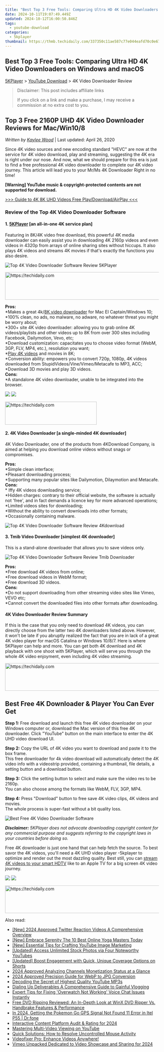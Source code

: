 ```yaml
---
title: "Best Top 3 Free Tools: Comparing Ultra HD 4K Video Downloaders on Windows and macOS"
date: 2024-10-11T19:07:49.449Z
updated: 2024-10-12T16:00:50.846Z
tags:
  - youtube-download
categories:
  - 5kplayer
thumbnail: https://thmb.techidaily.com/337350c11ae587c77e044eafd70c0e67c4637d755652a56d2cc4cf20f4740048.png
---
```


## Best Top 3 Free Tools: Comparing Ultra HD 4K Video Downloaders on Windows and macOS

[5KPlayer](https://tools.techidaily.com/5kplayer/products/) \> [YouTube Download](https://tools.techidaily.com/5kplayer/youtube-download/) \> 4K Video Downloader Review

>  Disclaimer: This post includes affiliate links
>
>  If you click on a link and make a purchase, I may receive a commission at no extra cost to you.
>

## Top 3 Free 2160P UHD 4K Video Downloader Reviews for Mac/Win10/8

 _Written by [Kaylee Wood](https://www.quora.com/profile/Amanda-Hu-21)_ | Last updated: April 26, 2020 

Since 4K video sources and new encoding standard "HEVC" are now at the service for 4K video download, play and streaming, suggesting the 4K era is right under our nose. And now, what we should prepare for this era is just to find a free professional 4K video downloader to complete our 4K video journey. This article will lead you to your Mr/Ms 4K Downloader Right in no time!

**\[Warning\] YouTube music & copyright-protected contents are not supported for download.**

[\>>> Guide to 4K 8K UHD Videos Free Play/Download/AirPlay <<<](https://tools.techidaily.com/5kplayer/video-music-player/)

### Review of the Top 4K Video Downloader Software

#### **1\. [5KPlayer](https://tools.techidaily.com/5kplayer/products/) \[an all-in-one 4K service plan\]**

Featuring in 8K/4K video free download, this powerful 4K media downloader can easily assist you in downloading 4K 2160p videos and even videos in 4320p from arrays of online sharing sites without hiccups. It also plays 4K videos and streams 4K movies if that's exactly the functions you also desire.

![Top 4K Video Downloader Software Review 5KPlayer](https://www.5kplayer.com/youtube-download/img/5kp-4k-video-downloader-reviews-zjy.jpg) 

<!-- affiliate ads begin -->
<a href="https://ephamedtechinc.pxf.io/c/5597632/2137228/26400" target="_top" id="2137228">
  <img src="//a.impactradius-go.com/display-ad/26400-2137228" border="0" alt="https://techidaily.com" width="728" height="90"/>
</a>
<img height="0" width="0" src="https://ephamedtechinc.pxf.io/i/5597632/2137228/26400" style="position:absolute;visibility:hidden;" border="0" />
<!-- affiliate ads end -->

**Pros:**  
\*Makes a great 4k/[8K video downloader](https://tools.techidaily.com/5kplayer/youtube-download/) for Mac EI Captain/Windows 10;  
\*100% clean, no ads, no malware, no adware, no whatever threat you might be worry about;  
\*300+ site 4K video downloader: allowing you to grab online 4K videos/playlists and other videos up to 8K from over 300 sites including Facebook, Dailymotion, Vevo, etc;   
\*Download customization: capacitates you to choose video format (WebM, 3GP, FLV, MP4, etc.), resolution you want;  
\*[Play 4K videos](https://tools.techidaily.com/5kplayer/video-music-player/) and movies in 8K;  
\*Conversion ability: empowers you to convert 720p, 1080p, 4K videos downloaded from StupidVideos/Vine/Vimeo/Metacafe to MP3, ACC;  
\*Download 3D movies and play 3D videos.  
**Cons:**   
\*A standalone 4K video downloader, unable to be integrated into the browser.

[![](https://www.5kplayer.com/youtube-download/../button/freedownwhitewin.png)](https://tools.techidaily.com/5kplayer/products/) [![](https://www.5kplayer.com/youtube-download/../button/freedownbackmac.png)](https://tools.techidaily.com/5kplayer/products/) 

<!-- affiliate ads begin -->
<a href="https://25home.pxf.io/c/5597632/2148643/16836" target="_top" id="2148643">
  <img src="//a.impactradius-go.com/display-ad/16836-2148643" border="0" alt="https://techidaily.com" width="300" height="75"/>
</a>
<img height="0" width="0" src="https://25home.pxf.io/i/5597632/2148643/16836" style="position:absolute;visibility:hidden;" border="0" />
<!-- affiliate ads end -->

#### **2\. 4K Video Downloader \[a single-minded 4K downloader\]**

4K Video Downloader, one of the products from 4KDownload Company, is aimed at helping you download online videos without snags or compromises. 

**Pros:**   
\*Simple clean interface;   
\*Pleasant downloading process;   
\*Supporting many popular sites like Dailymotion, Dilaymotion and Metacafe.  
**Cons:**   
\* Iffy 4K videos downloading service;   
\*Hidden charges: contrary to their official website, the software is actually  
 not 'free', and in fact demands a licence key for more advanced operations;   
\*Limited videos sites for downloading;  
\*Without the ability to convert downloads into other formats;  
\*Occasionally containing malware. 

![Top 4K Video Downloader Software Review 4Kdownload](https://www.5kplayer.com/youtube-download/img/5kp-4k-video-downloader-reviews-zjy-2.jpg) 

#### **3\. Tmib Video Downloader \[simplest 4K downloader\]**

This is a stand-alone downloader that allows you to save videos only.

![Top 4K Video Downloader Software Review Tmib Downloader](https://www.5kplayer.com/youtube-download/img/5kp-4k-video-downloader-reviews-zjy-1.jpg) 

**Pros:**   
\*Free download 4K videos from online;   
\*Free download videos in WebM format;   
\*Free download 3D videos.  
**Cons:**  
\*Do not support downloading from other streaming video sites like Vimeo, VEVO etc;  
\*Cannot convert the downloaded files into other formats after downloading.

#### **4K Video Downloader Review Summary**

If this is the case that you only need to download 4K videos, you can directly choose from the latter two 4K downloaders listed above. However, it won't be late if you abruptly realized the fact that you are in lack of a great 4K video player for macOS Catalina or Windows 10/8/7\. Here is where 5KPlayer can help and more. You can get both 4K download and 4K playback with one shoot with 5KPlayer, which will serve you through the whole 4K video enjoyment, even including 4K video streaming. 

<!-- affiliate ads begin -->
<a href="https://ephamedtechinc.pxf.io/c/5597632/2139322/26400" target="_top" id="2139322">
  <img src="//a.impactradius-go.com/display-ad/26400-2139322" border="0" alt="https://techidaily.com" width="728" height="90"/>
</a>
<img height="0" width="0" src="https://ephamedtechinc.pxf.io/i/5597632/2139322/26400" style="position:absolute;visibility:hidden;" border="0" />
<!-- affiliate ads end -->

## Best Free 4K Downloader & Player You Can Ever Get

**Step 1:**  Free download and launch this free 4K video downloader on your Windows computer or, download the Mac version of this free 4K downloader. Click "YouTube" button on the main interface to enter the 4K UHD video download UI.

**Step 2:** Copy the URL of 4K video you want to download and paste it to the box frame.  
This free downloader for 4k video download will automatically detect the 4K video info with a videostrip provided, containing a thumbnail, file details, a setting button and a download button.

**Step 3:** Click the setting button to select and make sure the video res to be 2160p.  
You can also choose among the formats like WebM, FLV, 3GP, MP4.

**Step 4:** Press "Download" button to free save 4K video clips, 4K videos and movies.  
The whole process is super-fast without a bit quality loss.

![Best Free 4K Video Downloader Software](https://www.5kplayer.com/youtube-download/img/5k-on-the-run-tour-download-trl-013002.jpg) 

_**Disclaimer:** 5KPlayer does not advocate downloading copyright content for any commercial purpose and suggests referring to the copyright laws in your countries before doing so._

Free 4K downloader is just one hand that can help fetch the source. To best savor the 4K videos, you'll need a 4K UHD video player -5kplayer to optimize and render out the most dazzling quality. Best still, you can [stream 4K videos to your smart HDTV](https://tools.techidaily.com/5kplayer/airplay/) like to an Apple TV for a big screen 4K video journey.

[![](https://www.5kplayer.com/youtube-download/../button/freedownwhitewin.png)](https://tools.techidaily.com/5kplayer/products/) [![](https://www.5kplayer.com/youtube-download/../button/freedownbackmac.png)](https://tools.techidaily.com/5kplayer/products/)

<!-- affiliate ads begin -->
<a href="https://appsumo.8odi.net/c/5597632/2123748/7443" target="_top" id="2123748">
  <img src="//a.impactradius-go.com/display-ad/7443-2123748" border="0" alt="https://techidaily.com" width="600" height="90"/>
</a>
<img height="0" width="0" src="https://appsumo.8odi.net/i/5597632/2123748/7443" style="position:absolute;visibility:hidden;" border="0" />
<!-- affiliate ads end -->

<ins class="adsbygoogle"
     style="display:block"
     data-ad-format="autorelaxed"
     data-ad-client="ca-pub-7571918770474297"
     data-ad-slot="1223367746"></ins>

<ins class="adsbygoogle"
     style="display:block"
     data-ad-client="ca-pub-7571918770474297"
     data-ad-slot="8358498916"
     data-ad-format="auto"
     data-full-width-responsive="true"></ins>

<span class="atpl-alsoreadstyle">Also read:</span>
<div><ul>
<li><a href="https://twitter-videos.techidaily.com/new-2024-approved-twitter-reaction-videos-a-comprehensive-overview/"><u>[New] 2024 Approved Twitter Reaction Videos A Comprehensive Overview</u></a></li>
<li><a href="https://youtube-video-recordings.techidaily.com/new-embrace-serenity-the-10-best-online-yoga-masters-today/"><u>[New] Embrace Serenity The 10 Best Online Yoga Masters Today</u></a></li>
<li><a href="https://youtube-video-recordings.techidaily.com/new-essential-tips-for-crafting-youtube-image-marketing/"><u>[New] Essential Tips for Crafting YouTube Image Marketing</u></a></li>
<li><a href="https://youtube-video-recordings.techidaily.com/updated-access-unlimited-stock-photos-via-four-noteworthy-youtubes/"><u>[Updated] Access Unlimited Stock Photos via Four Noteworthy YouTubes</u></a></li>
<li><a href="https://youtube-video-recordings.techidaily.com/updated-boost-engagement-with-quick-unique-coverage-options-on-shorts/"><u>[Updated] Boost Engagement with Quick, Unique Coverage Options on Shorts</u></a></li>
<li><a href="https://youtube-video-recordings.techidaily.com/2024-approved-analyzing-channels-monetization-status-at-a-glance/"><u>2024 Approved Analyzing Channels Monetization Status at a Glance</u></a></li>
<li><a href="https://extra-guidance.techidaily.com/2024-approved-precision-guide-for-webp-to-jpg-conversion/"><u>2024 Approved Precision Guide for WebP to JPG Conversion</u></a></li>
<li><a href="https://youtube-video-recordings.techidaily.com/decoding-the-secret-of-highest-quality-youtube-mp3s/"><u>Decoding the Secret of Highest Quality YouTube MP3s</u></a></li>
<li><a href="https://youtube-video-recordings.techidaily.com/dialing-up-deliverables-a-comprehensive-guide-to-gainful-vlogging/"><u>Dialing Up Deliverables A Comprehensive Guide to Gainful Vlogging</u></a></li>
<li><a href="https://win-howtos.techidaily.com/expert-tips-for-fixing-overwatch-not-working-voice-chat-issues-instantly/"><u>Expert Tips for Fixing 'Overwatch Not Working' Voice Chat Issues Instantly</u></a></li>
<li><a href="https://some-guidance.techidaily.com/free-dvd-ripping-reviewed-an-in-depth-look-at-winx-dvd-ripper-vs-handbrake-features-and-performance/"><u>Free DVD Ripping Reviewed: An In-Depth Look at WinX DVD Ripper Vs. Handbrake Features & Performance</u></a></li>
<li><a href="https://android-location.techidaily.com/in-2024-getting-the-pokemon-go-gps-signal-not-found-11-error-in-itel-p55-drfone-by-drfone-virtual/"><u>In 2024, Getting the Pokemon Go GPS Signal Not Found 11 Error in Itel P55 | Dr.fone</u></a></li>
<li><a href="https://fox-friendly.techidaily.com/interactive-content-platform-audit-and-rating-for-2024/"><u>Interactive Content Platform Audit & Rating for 2024</u></a></li>
<li><a href="https://youtube-video-recordings.techidaily.com/mastering-multi-video-viewing-on-youtube/"><u>Mastering Multi-Video Viewing on YouTube</u></a></li>
<li><a href="https://common-error.techidaily.com/quick-solutions-how-to-resolve-uncontrolled-mouse-activity/"><u>Quick Solutions: How to Resolve Uncontrolled Mouse Activity</u></a></li>
<li><a href="https://data-wizards.techidaily.com/videofixer-pro-enhance-videos-anywhere/"><u>Videofixer Pro: Enhance Videos Anywhere!</u></a></li>
<li><a href="https://vimeo-videos.techidaily.com/vimeo-unpacked-dedicated-to-video-showcase-and-sharing-for-2024/"><u>Vimeo Unpacked Dedicated to Video Showcase and Sharing for 2024</u></a></li>
</ul></div>

